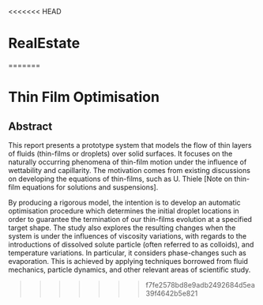 <<<<<<< HEAD
# RealEstate
=======
# Thin Film Optimisation

## Abstract
This report presents a prototype system that models the flow of thin layers of fluids (thin-films or droplets) over solid surfaces. It focuses on the naturally occurring phenomena of thin-film motion under the influence of wettability and capillarity. The motivation comes from existing discussions on developing the equations of thin-films, such as U. Thiele [Note on thin-film equations for solutions and suspensions].

By producing a rigorous model, the intention is to develop an automatic optimisation procedure which determines the initial droplet locations in order to guarantee the termination of our thin-films evolution at a specified target shape. The study also explores the resulting changes when the system is under the influences of viscosity variations, with regards to the introductions of dissolved solute particle (often referred to as colloids), and temperature variations. In particular, it considers phase-changes such as evaporation. This is achieved by applying techniques borrowed from fluid mechanics, particle dynamics, and other relevant areas of scientific study.
>>>>>>> f7fe2578bd8e9adb2492684d5ea39f4642b5e821
